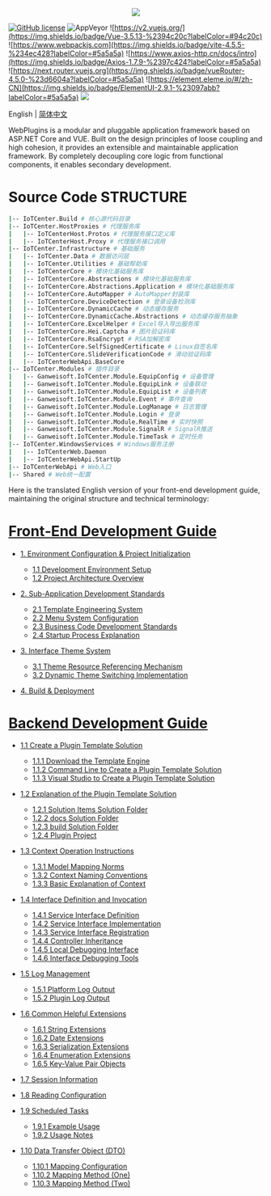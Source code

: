 <p align="center" dir="auto">
  <a href="https://opensource.ganweicloud.com" rel="nofollow">
    <img style="max-width:100%;" src="https://github.com/ganweisoft/WebPlugins/blob/main/src/logo.jpg">
  </a>
</p>

[![GitHub license](https://camo.githubusercontent.com/5eaf3ed8a7e8ccb15c21d967b8635ac79e8b1865da3a5ccf78d2572a3e10738a/68747470733a2f2f696d672e736869656c64732e696f2f6769746875622f6c6963656e73652f646f746e65742f6173706e6574636f72653f636f6c6f723d253233306230267374796c653d666c61742d737175617265)](https://github.com/ganweisoft/WebPlugins/blob/main/LICENSE) ![AppVeyor](https://ci.appveyor.com/api/projects/status/v8gfh6pe2u2laqoa?svg=true) ![https://v2.vuejs.org/](https://img.shields.io/badge/Vue-3.5.13-%2394c20c?labelColor=#94c20c) ![https://www.webpackjs.com](https://img.shields.io/badge/vite-4.5.5-%234ec428?labelColor=#5a5a5a) ![https://www.axios-http.cn/docs/intro](https://img.shields.io/badge/Axios-1.7.9-%2397c424?labelColor=#5a5a5a) ![https://next.router.vuejs.org](https://img.shields.io/badge/vueRouter-4.5.0-%23d6604a?labelColor=#5a5a5a) ![https://element.eleme.io/#/zh-CN](https://img.shields.io/badge/ElementUI-2.9.1-%23097abb?labelColor=#5a5a5a) ![](https://img.shields.io/badge/join-discord-infomational)

English | [简体中文](README-CN.md)

WebPlugins is a modular and pluggable application framework based on ASP.NET Core and VUE. Built on the design principles of loose coupling and high cohesion, it provides an extensible and maintainable application framework. By completely decoupling core logic from functional components, it enables secondary development.

# Source Code STRUCTURE
```bash
|-- IoTCenter.Build # 核心源代码目录
|-- IoTCenter.HostProxies # 代理服务库
|   |-- IoTCenterHost.Protos # 代理服务接口定义库
|   |-- IoTCenterHost.Proxy # 代理服务接口调用
|-- IoTCenter.Infrastructure # 基础服务
|   |-- IoTCenter.Data # 数据访问层
|   |-- IoTCenter.Utilities # 基础帮助库
|   |-- IoTCenterCore # 模块化基础服务库
|   |-- IoTCenterCore.Abstractions # 模块化基础服务库
|   |-- IoTCenterCore.Abstractions.Application # 模块化基础服务库
|   |-- IoTCenterCore.AutoMapper # AutoMapper封装库
|   |-- IoTCenterCore.DeviceDetection # 登录设备检测库
|   |-- IoTCenterCore.DynamicCache # 动态缓存服务
|   |-- IoTCenterCore.DynamicCache.Abstractions # 动态缓存服务抽象
|   |-- IoTCenterCore.ExcelHelper # Excel导入导出服务库
|   |-- IoTCenterCore.Hei.Captcha # 图片验证码库
|   |-- IoTCenterCore.RsaEncrypt # RSA加解密库
|   |-- IoTCenterCore.SelfSignedCertificate # Linux自签名库
|   |-- IoTCenterCore.SlideVerificationCode # 滑动验证码库
|   |-- IoTCenterWebApi.BaseCore
|-- IoTCenter.Modules # 插件目录
|   |-- Ganweisoft.IoTCenter.Module.EquipConfig # 设备管理
|   |-- Ganweisoft.IoTCenter.Module.EquipLink # 设备联动
|   |-- Ganweisoft.IoTCenter.Module.EquipList # 设备列表
|   |-- Ganweisoft.IoTCenter.Module.Event # 事件查询
|   |-- Ganweisoft.IoTCenter.Module.LogManage # 日志管理
|   |-- Ganweisoft.IoTCenter.Module.Login # 登录
|   |-- Ganweisoft.IoTCenter.Module.RealTime # 实时快照
|   |-- Ganweisoft.IoTCenter.Module.SignalR # SignalR推送
|   |-- Ganweisoft.IoTCenter.Module.TimeTask # 定时任务
|-- IoTCenter.WindowsServices # Windows服务注册
|   |-- IoTCenterWeb.Daemon
|   |-- IoTCenterWebApi.StartUp
|-- IoTCenterWebApi # Web入口
|-- Shared # Web统一配置
````

Here is the translated English version of your front-end development guide, maintaining the original structure and technical terminology:

# [Front‐End Development Guide](https://github.com/ganweisoft/WebPlugins/wiki/Front%E2%80%90End-Development-Guide)
- [1. Environment Configuration & Project Initialization](https://github.com/ganweisoft/WebPlugins/wiki/Front%E2%80%90End-Development-Guide#1-environment-configuration--project-initialization)
  - [1.1 Development Environment Setup](https://github.com/ganweisoft/WebPlugins/wiki/Front%E2%80%90End-Development-Guide#1-install-using-nvm)
  - [1.2 Project Architecture Overview](https://github.com/ganweisoft/WebPlugins/wiki/Front%E2%80%90End-Development-Guide#2-project-structure-description)

- [2. Sub-Application Development Standards](https://github.com/ganweisoft/WebPlugins/wiki/Front%E2%80%90End-Development-Guide#3-sub-application-development)
  - [2.1 Template Engineering System](https://github.com/ganweisoft/WebPlugins/wiki/Front%E2%80%90End-Development-Guide#31-example-template-file-structure-device-linkage)
  - [2.2 Menu System Configuration](https://github.com/ganweisoft/WebPlugins/wiki/Front%E2%80%90End-Development-Guide#32-configuration-menu)
  - [2.3 Business Code Development Standards](https://github.com/ganweisoft/WebPlugins/wiki/Front%E2%80%90End-Development-Guide#33-code-development)
  - [2.4 Startup Process Explanation](https://github.com/ganweisoft/WebPlugins/wiki/Front%E2%80%90End-Development-Guide#34-startup-project)

- [3. Interface Theme System](https://github.com/ganweisoft/WebPlugins/wiki/Front%E2%80%90End-Development-Guide#35-theme-configuration)
  - [3.1 Theme Resource Referencing Mechanism](https://github.com/ganweisoft/WebPlugins/wiki/Front%E2%80%90End-Development-Guide#351-topic-citation)
  - [3.2 Dynamic Theme Switching Implementation](https://github.com/ganweisoft/WebPlugins/wiki/Front%E2%80%90End-Development-Guide#352-theme-switching)

- [4. Build & Deployment](https://github.com/ganweisoft/WebPlugins/wiki/Front%E2%80%90End-Development-Guide#4-build--deployment)

# [Backend Development Guide](https://github.com/ganweisoft/WebPlugins/wiki/Backend-Development-Guide)
- [1.1 Create a Plugin Template Solution](https://github.com/ganweisoft/WebPlugins/wiki/Backend-Development-Guide#11-create-a-plugin-template-solution)
  - [1.1.1 Download the Template Engine](https://github.com/ganweisoft/WebPlugins/wiki/Backend-Development-Guide#111-download-the-template-engine)
  - [1.1.2 Command Line to Create a Plugin Template Solution](https://github.com/ganweisoft/WebPlugins/wiki/Backend-Development-Guide#112-command-line-to-create-a-plugin-template-solution)
  - [1.1.3 Visual Studio to Create a Plugin Template Solution](https://github.com/ganweisoft/WebPlugins/wiki/Backend-Development-Guide#113-visual-studio-to-create-a-plugin-template-solution)

- [1.2 Explanation of the Plugin Template Solution](https://github.com/ganweisoft/WebPlugins/wiki/Backend-Development-Guide#12-explination-of-the-plugin-template-solution)
  - [1.2.1 Solution Items Solution Folder](https://github.com/ganweisoft/WebPlugins/wiki/Backend-Development-Guide#121-solution-items-solution-folder)
  - [1.2.2 docs Solution Folder](https://github.com/ganweisoft/WebPlugins/wiki/Backend-Development-Guide#122-docs-solution-folder)
  - [1.2.3 build Solution Folder](https://github.com/ganweisoft/WebPlugins/wiki/Backend-Development-Guide#123-build-solution-folder)
  - [1.2.4 Plugin Project](https://github.com/ganweisoft/WebPlugins/wiki/Backend-Development-Guide#124-plugin-project)

- [1.3 Context Operation Instructions](https://github.com/ganweisoft/WebPlugins/wiki/Backend-Development-Guide#13-context-operation-instructions)
  - [1.3.1 Model Mapping Norms](https://github.com/ganweisoft/WebPlugins/wiki/Backend-Development-Guide#131-model-mapping-norms)
  - [1.3.2 Context Naming Conventions](https://github.com/ganweisoft/WebPlugins/wiki/Backend-Development-Guide#132-context-naming-conventions)
  - [1.3.3 Basic Explanation of Context](https://github.com/ganweisoft/WebPlugins/wiki/Backend-Development-Guide#133-basic-explanation-of-context)

- [1.4 Interface Definition and Invocation](https://github.com/ganweisoft/WebPlugins/wiki/Backend-Development-Guide#14-interface-definition-and-invocation)
  - [1.4.1 Service Interface Definition](https://github.com/ganweisoft/WebPlugins/wiki/Backend-Development-Guide#141-service-interface-definition)
  - [1.4.2 Service Interface Implementation](https://github.com/ganweisoft/WebPlugins/wiki/Backend-Development-Guide#142-service-interface-implementation)
  - [1.4.3 Service Interface Registration](https://github.com/ganweisoft/WebPlugins/wiki/Backend-Development-Guide#143-service-interface-registration)
  - [1.4.4 Controller Inheritance](https://github.com/ganweisoft/WebPlugins/wiki/Backend-Development-Guide#144-controller-inheritance)
  - [1.4.5 Local Debugging Interface](https://github.com/ganweisoft/WebPlugins/wiki/Backend-Development-Guide#145-local-debugging-interface)
  - [1.4.6 Interface Debugging Tools](https://github.com/ganweisoft/WebPlugins/wiki/Backend-Development-Guide#146-interface-debugging-tools)

- [1.5 Log Management](https://github.com/ganweisoft/WebPlugins/wiki/Backend-Development-Guide#15-log-management)
  - [1.5.1 Platform Log Output](https://github.com/ganweisoft/WebPlugins/wiki/Backend-Development-Guide#151-platform-log-output)
  - [1.5.2 Plugin Log Output](https://github.com/ganweisoft/WebPlugins/wiki/Backend-Development-Guide#152-plugin-log-output)

- [1.6 Common Helpful Extensions](https://github.com/ganweisoft/WebPlugins/wiki/Backend-Development-Guide#16-common-helpful-extensions)
  - [1.6.1 String Extensions](https://github.com/ganweisoft/WebPlugins/wiki/Backend-Development-Guide#161-string-extensions)
  - [1.6.2 Date Extensions](https://github.com/ganweisoft/WebPlugins/wiki/Backend-Development-Guide#162-date-extensions)
  - [1.6.3 Serialization Extensions](https://github.com/ganweisoft/WebPlugins/wiki/Backend-Development-Guide#163-serialization-extensions)
  - [1.6.4 Enumeration Extensions](https://github.com/ganweisoft/WebPlugins/wiki/Backend-Development-Guide#164-enumeration-extensions)
  - [1.6.5 Key-Value Pair Objects](https://github.com/ganweisoft/WebPlugins/wiki/Backend-Development-Guide#165-key-value-pair-objects)

- [1.7 Session Information](https://github.com/ganweisoft/WebPlugins/wiki/Backend-Development-Guide#17-session-information)
- [1.8 Reading Configuration](https://github.com/ganweisoft/WebPlugins/wiki/Backend-Development-Guide#18-reading-configuration)
- [1.9 Scheduled Tasks](https://github.com/ganweisoft/WebPlugins/wiki/Backend-Development-Guide#19-scheduled-tasks)
  - [1.9.1 Example Usage](https://github.com/ganweisoft/WebPlugins/wiki/Backend-Development-Guide#191-example-usage)
  - [1.9.2 Usage Notes](https://github.com/ganweisoft/WebPlugins/wiki/Backend-Development-Guide#192-usage-notes)
- [1.10 Data Transfer Object (DTO)](https://github.com/ganweisoft/WebPlugins/wiki/Backend-Development-Guide#110-data-transfer-object-dto)
  - [1.10.1 Mapping Configuration](https://github.com/ganweisoft/WebPlugins/wiki/Backend-Development-Guide#1101-mapping-configuration)
  - [1.10.2 Mapping Method (One)](https://github.com/ganweisoft/WebPlugins/wiki/Backend-Development-Guide#1102-mapping-method-one)
  - [1.10.3 Mapping Method (Two)](https://github.com/ganweisoft/WebPlugins/wiki/Backend-Development-Guide#1103-mapping-method-two)
